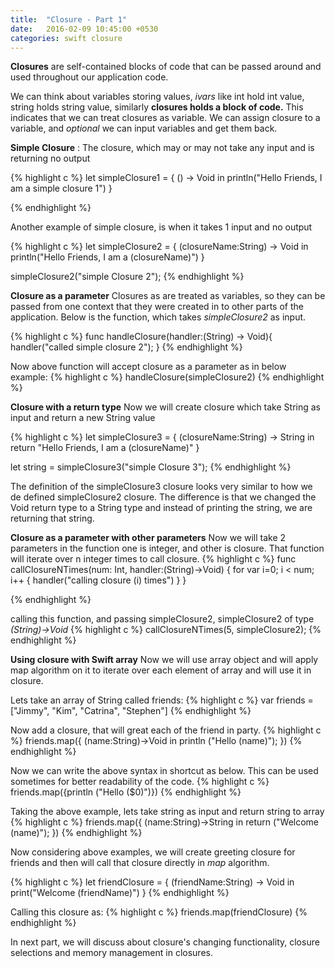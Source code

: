 ```yaml
---
title:  "Closure - Part 1"
date:   2016-02-09 10:45:00 +0530
categories: swift closure
---
```


**Closures** are self-contained blocks of code that can be passed around and used throughout our application code.

We can think about variables storing values, *ivars* like int hold int value, string holds string value, similarly **closures holds a block of code.** This indicates that we can treat closures as variable. We can assign closure to a variable, and *optional* we can input variables and get them back.

**Simple Closure** : The closure, which may or may not take any input and is returning no output

{% highlight c %}
  let simpleClosure1 = {
     () -> Void in
     println("Hello Friends, I am a simple closure 1")
   }

{% endhighlight %}

Another example of simple closure, is when it takes 1 input and no output

{% highlight c %}
  let simpleClosure2 = {
     (closureName:String) -> Void in
     println("Hello Friends, I am a \(closureName)")
   }

simpleClosure2("simple Closure 2");
{% endhighlight %}


**Closure as a parameter**
Closures as are treated as variables, so they can be passed from one context that they were created in to other parts of the application. Below is the function, which takes *simpleClosure2* as input.

{% highlight c %}
  func handleClosure(handler:(String) -> Void){
    handler("called simple closure 2");
  }
{% endhighlight %}

Now above function will accept closure as a parameter as in below example:
{% highlight c %}
   handleClosure(simpleClosure2)
{% endhighlight %}

**Closure with a return type**
Now we will create closure which take String as input and return a new String value

{% highlight c %}
  let simpleClosure3 = {
     (closureName:String) -> String in
     return "Hello Friends, I am a \(closureName)"
   }

let string = simpleClosure3("simple Closure 3");
{% endhighlight %}

The definition of the simpleClosure3 closure looks very similar to how we de defined simpleClosure2 closure. The difference is that we changed the Void return type to a String type and instead of printing the string, we are returning that string.

**Closure as a parameter with other parameters**
Now we will take 2 parameters in the function one is integer, and other is closure. That function will iterate over n integer times to call closure.
{% highlight c %}
func callClosureNTimes(num: Int, handler:(String)->Void) {
    for var i=0; i < num; i++ {
      handler("calling closure \(i) times")
    }
}

{% endhighlight %}


calling this function, and passing simpleClosure2, simpleClosure2 of type *(String)->Void*
{% highlight c %}
callClosureNTimes(5, simpleClosure2);
{% endhighlight %}

**Using closure with Swift array**
Now we will use array object and will apply map algorithm on it to iterate over each element of array and will use it in closure.

Lets take an array of String called friends:
{% highlight c %}
var friends = ["Jimmy", "Kim", "Catrina", "Stephen"]
{% endhighlight %}

Now add a closure, that will great each of the friend in party.
{% highlight c %}
friends.map({
  (name:String)->Void in
    println ("Hello \(name)");
})
{% endhighlight %}

Now we can write the above syntax in shortcut as below. This can be used sometimes for better readability of the code.
{% highlight c %}
friends.map({println ("Hello \($0)")})
{% endhighlight %}

Taking the above example, lets take string as input and return string to array
{% highlight c %}
friends.map({
  (name:String)->String in
    return ("Welcome \(name)");
})
{% endhighlight %}

Now considering above examples, we will create greeting closure for friends and then will call that closure directly in *map* algorithm.

{% highlight c %}
let friendClosure = {
   (friendName:String) -> Void in
   print("Welcome \(friendName)")
 }
{% endhighlight %}

Calling this closure as:
{% highlight c %}
friends.map(friendClosure)
{% endhighlight %}

In next part, we will discuss about closure's changing functionality, closure selections and memory management in closures.
